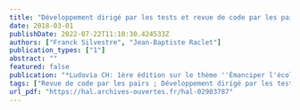 ```yaml
---
title: "Développement dirigé par les tests et revue de code par les pairs pour l'apprentissage de la programmation"
date: 2018-03-01
publishDate: 2022-07-22T11:10:30.424533Z
authors: ["Franck Silvestre", "Jean-Baptiste Raclet"]
publication_types: ["1"]
abstract: ""
featured: false
publication: "*Ludovia CH: 1ère édition sur le thème ''Émanciper l'école et la société avec le numérique ?''*"
tags: ["Revue de code par les pairs ; Développement dirigé par les tests ; Apprentissage de la programmation ; Évaluation par les pairs"]
url_pdf: "https://hal.archives-ouvertes.fr/hal-02903787"
---
```


